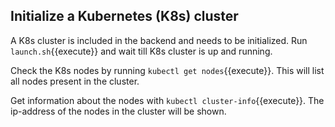 ## Initialize a Kubernetes (K8s) cluster

A K8s cluster is included in the backend and needs to be initialized. Run `launch.sh`{{execute}} and wait till K8s cluster is up and running.

Check the K8s nodes by running `kubectl get nodes`{{execute}}. This will list all nodes present in the cluster.

Get information about the nodes with `kubectl cluster-info`{{execute}}. The ip-address of the nodes in the cluster will be shown.
